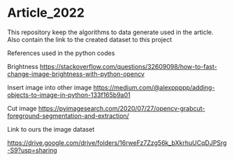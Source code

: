 # Article_2022
This repository keep the algorithms to data generate used in the article. Also contain the link to the created dataset  to this project

References used in the python codes

Brightness
    https://stackoverflow.com/questions/32609098/how-to-fast-change-image-brightness-with-python-opencv

Insert image into other image
    https://medium.com/@alexppppp/adding-objects-to-image-in-python-133f165b9a01

Cut image
    https://pyimagesearch.com/2020/07/27/opencv-grabcut-foreground-segmentation-and-extraction/
    
Link to ours the image dataset

https://drive.google.com/drive/folders/16rweFz7Zzg56k_bXkrhuUCqDJPSrg-S9?usp=sharing


